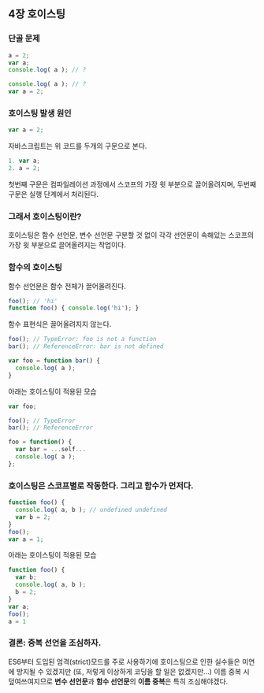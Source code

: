 ## 4장 호이스팅

### 단골 문제

```javascript
a = 2;
var a;
console.log( a ); // ?
```
```javascript
console.log( a ); // ?
var a = 2;
```

### 호이스팅 발생 원인
```javascript
var a = 2;
```

자바스크립트는 위 코드를 두개의 구문으로 본다.

```javascript
1. var a;
2. a = 2;
```

첫번째 구문은 컴파일레이션 과정에서 스코프의 가장 윗 부분으로 끌어올려지며, 두번째 구문은 실행 단계에서 처리된다.

### 그래서 호이스팅이란?
호이스팅은 함수 선언문, 변수 선언문 구분할 것 없이 각각 선언문이 속해있는 스코프의 가장 윗 부분으로 끌어올려지는 작업이다.

### 함수의 호이스팅
함수 선언문은 함수 전체가 끌어올려진다.

```javascript
foo(); // 'hi'
function foo() { console.log('hi'); }
```

함수 표현식은 끌어올려지지 않는다.

```javascript
foo(); // TypeError: foo is not a function
bar(); // ReferenceError: bar is not defined

var foo = function bar() {
  console.log( a );
}
```

아래는 호이스팅이 적용된 모습

```javascript
var foo;

foo(); // TypeError
bar(); // ReferenceError

foo = function() {
  var bar = ...self...
  console.log( a );
};
```

### 호이스팅은 스코프별로 작동한다. 그리고 함수가 먼저다.

```javascript
function foo() {
  console.log( a, b ); // undefined undefined
  var b = 2;
}
foo();
var a = 1;
```

아래는 호이스팅이 적용된 모습

```javascript
function foo() {
  var b;
  console.log( a, b );
  b = 2;
}
var a;
foo();
a = 1
```

### 결론: 중복 선언을 조심하자.
ES6부터 도입된 엄격(strict)모드를 주로 사용하기에 호이스팅으로 인한 실수들은 미연에 방지될 수 있겠지만 (또, 저렇게 이상하게 코딩을 할 일은 없겠지만...) 이름 중복 시 덮여쓰여지므로 **변수 선언문**과 **함수 선언문**의 **이름 중복**은 특히 조심해야겠다.
